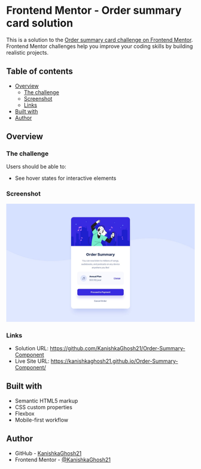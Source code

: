 # Frontend Mentor - Order summary card solution

This is a solution to the [Order summary card challenge on Frontend Mentor](https://www.frontendmentor.io/challenges/order-summary-component-QlPmajDUj). Frontend Mentor challenges help you improve your coding skills by building realistic projects. 

## Table of contents

- [Overview](#overview)
  - [The challenge](#the-challenge)
  - [Screenshot](#screenshot)
  - [Links](#links)
- [Built with](#built-with)
- [Author](#author)


## Overview

### The challenge

Users should be able to:

- See hover states for interactive elements

### Screenshot

![](./design/desktop-design.jpg)


### Links

- Solution URL: https://github.com/KanishkaGhosh21/Order-Summary-Component
- Live Site URL: https://kanishkaghosh21.github.io/Order-Summary-Component/


## Built with

- Semantic HTML5 markup
- CSS custom properties
- Flexbox
- Mobile-first workflow

## Author

- GitHub - [KanishkaGhosh21](https://github.com/KanishkaGhosh21)
- Frontend Mentor - [@KanishkaGhosh21](https://www.frontendmentor.io/profile/KanishkaGhosh21)



